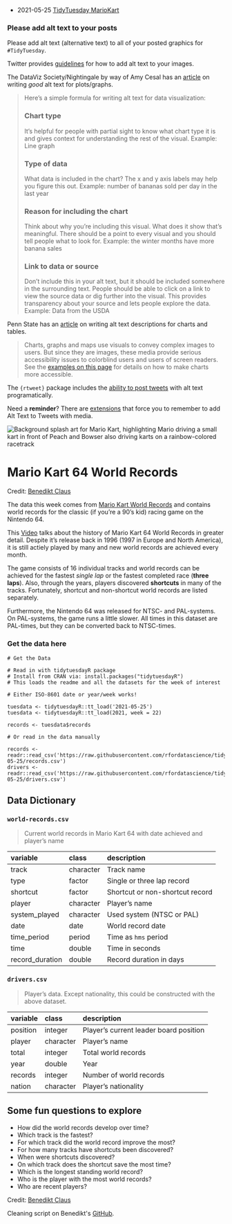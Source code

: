 
* 2021-05-25 [TidyTuesday MarioKart](https://hardin47.github.io/TidyTuesday/2021-05-11/mariokart.html)


### Please add alt text to your posts

Please add alt text (alternative text) to all of your posted graphics for `#TidyTuesday`. 

Twitter provides [guidelines](https://help.twitter.com/en/using-twitter/picture-descriptions) for how to add alt text to your images.

The DataViz Society/Nightingale by way of Amy Cesal has an [article](https://medium.com/nightingale/writing-alt-text-for-data-visualization-2a218ef43f81) on writing _good_ alt text for plots/graphs.

> Here’s a simple formula for writing alt text for data visualization:
>
> ### Chart type
> It’s helpful for people with partial sight to know what chart type it is and gives context for understanding the rest of the visual.
> Example: Line graph
> ### Type of data
> What data is included in the chart? The x and y axis labels may help you figure this out.
> Example: number of bananas sold per day in the last year
> ### Reason for including the chart
> Think about why you’re including this visual. What does it show that’s meaningful. There should be a point to every visual and you should tell people what to look for.
> Example: the winter months have more banana sales
> ### Link to data or source
> Don’t include this in your alt text, but it should be included somewhere in the surrounding text. People should be able to click on a link to view the source data or dig further into the visual. This provides transparency about your source and lets people explore the data.
> Example: Data from the USDA

Penn State has an [article](https://accessibility.psu.edu/images/charts/) on writing alt text descriptions for charts and tables.

> Charts, graphs and maps use visuals to convey complex images to users. But since they are images, these media provide serious accessibility issues to colorblind users and users of screen readers. See the [examples on this page](https://accessibility.psu.edu/images/charts/) for details on how to make charts more accessible.

The `{rtweet}` package includes the [ability to post tweets](https://docs.ropensci.org/rtweet/reference/post_tweet.html) with alt text programatically.

Need a **reminder**? There are [extensions](https://chrome.google.com/webstore/detail/twitter-required-alt-text/fpjlpckbikddocimpfcgaldjghimjiik/related) that force you to remember to add Alt Text to Tweets with media.

![Background splash art for Mario Kart, highlighting Mario driving a small kart in front of Peach and Bowser also driving karts on a rainbow-colored racetrack](https://i.insider.com/5c7d3a192628983f8f717b1f)

# Mario Kart 64 World Records

Credit: [Benedikt Claus](https://github.com/benediktclaus)

The data this week comes from [Mario Kart World Records](https://mkwrs.com/) and contains world records for the classic
(if you’re a 90’s kid) racing game on the Nintendo 64.

This [Video](https://www.youtube.com/watch?v=D6cpa-TvKn8&ab_channel=SummoningSalt) talks about the history of Mario Kart 64 World Records in greater detail. Despite it’s release back in 1996 (1997 in Europe and North America), it is still actiely played by many and new world records are achieved every month.

The game consists of 16 individual tracks and world records can be
achieved for the fastest *single lap* or the fastest completed race
(**three laps**). Also, through the years, players discovered
**shortcuts** in many of the tracks. Fortunately, shortcut and
non-shortcut world records are listed separately.

Furthermore, the Nintendo 64 was released for NTSC- and PAL-systems. On
PAL-systems, the game runs a little slower. All times in this dataset
are PAL-times, but they can be converted back to NTSC-times.

### Get the data here

```{r}
# Get the Data

# Read in with tidytuesdayR package 
# Install from CRAN via: install.packages("tidytuesdayR")
# This loads the readme and all the datasets for the week of interest

# Either ISO-8601 date or year/week works!

tuesdata <- tidytuesdayR::tt_load('2021-05-25')
tuesdata <- tidytuesdayR::tt_load(2021, week = 22)

records <- tuesdata$records

# Or read in the data manually

records <- readr::read_csv('https://raw.githubusercontent.com/rfordatascience/tidytuesday/master/data/2021/2021-05-25/records.csv')
drivers <- readr::read_csv('https://raw.githubusercontent.com/rfordatascience/tidytuesday/master/data/2021/2021-05-25/drivers.csv')

```

## Data Dictionary

### `world-records.csv`

> Current world records in Mario Kart 64 with date achieved and player’s
> name

| variable         | class     | description                     |
|:-----------------|:----------|:--------------------------------|
| track            | character | Track name                      |
| type             | factor    | Single or three lap record      |
| shortcut         | factor    | Shortcut or non-shortcut record |
| player           | character | Player’s name                   |
| system_played   | character | Used system (NTSC or PAL)       |
| date             | date      | World record date               |
| time_period     | period    | Time as `hms` period            |
| time             | double    | Time in seconds                 |
| record_duration | double    | Record duration in days         |

### `drivers.csv`

> Player’s data. Except nationality, this could be constructed with the
> above dataset.

| variable | class     | description                            |
|:---------|:----------|:---------------------------------------|
| position | integer   | Player’s current leader board position |
| player   | character | Player’s name                          |
| total    | integer   | Total world records                    |
| year     | double    | Year                                   |
| records  | integer   | Number of world records                |
| nation   | character | Player’s nationality                   |

## Some fun questions to explore

-   How did the world records develop over time?
-   Which track is the fastest?
-   For which track did the world record improve the most?
-   For how many tracks have shortcuts been discovered?
-   When were shortcuts discovered?
-   On which track does the shortcut save the most time?
-   Which is the longest standing world record?
-   Who is the player with the most world records?
-   Who are recent players?

Credit: [Benedikt Claus](https://github.com/benediktclaus)

Cleaning script on Benedikt's [GitHub](https://github.com/benediktclaus/tidytuesday-mario-kart).
